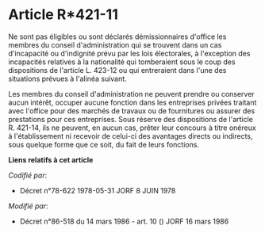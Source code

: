 # Article R*421-11

Ne sont pas éligibles ou sont déclarés démissionnaires d'office les membres du conseil d'administration qui se trouvent dans
un cas d'incapacité ou d'indignité prévu par les lois électorales, à l'exception des incapacités relatives à la nationalité
qui tomberaient sous le coup des dispositions de l'article L. 423-12 ou qui entreraient dans l'une des situations prévues à
l'alinéa suivant.

Les membres du conseil d'administration ne peuvent prendre ou conserver aucun intérêt, occuper aucune fonction dans les
entreprises privées traitant avec l'office pour des marchés de travaux ou de fournitures ou assurer des prestations pour ces
entreprises. Sous réserve des dispositions de l'article R. 421-14, ils ne peuvent, en aucun cas, prêter leur concours à titre
onéreux à l'établissement ni recevoir de celui-ci des avantages directs ou indirects, sous quelque forme que ce soit, du fait
de leurs fonctions.

**Liens relatifs à cet article**

_Codifié par_:

  - Décret n°78-622 1978-05-31 JORF 8 JUIN 1978

_Modifié par_:

  - Décret n°86-518 du 14 mars 1986 - art. 10 () JORF 16 mars 1986
